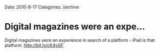 Date: 2010-6-17
Categories: /archive

# Digital magazines were an expe...

Digital magazines were an experience in search of a platform - iPad is that platform. <a href="http://bit.ly/cK4yGF" rel="nofollow">http://bit.ly/cK4yGF</a>
